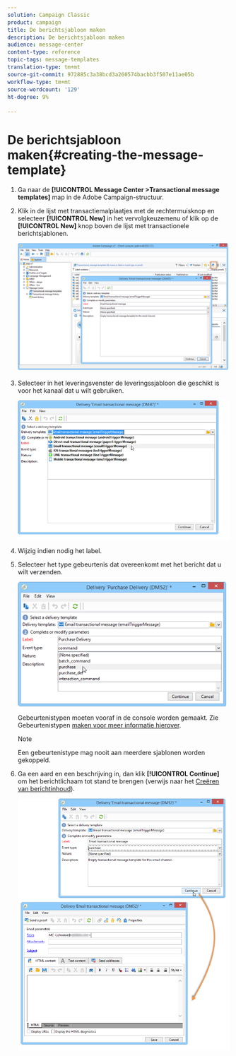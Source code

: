 ```yaml
---
solution: Campaign Classic
product: campaign
title: De berichtsjabloon maken
description: De berichtsjabloon maken
audience: message-center
content-type: reference
topic-tags: message-templates
translation-type: tm+mt
source-git-commit: 972885c3a38bcd3a260574bacbb3f507e11ae05b
workflow-type: tm+mt
source-wordcount: '129'
ht-degree: 9%

---
```



# De berichtsjabloon maken{#creating-the-message-template}

1. Ga naar de **[!UICONTROL Message Center >Transactional message templates]** map in de Adobe Campaign-structuur.
1. Klik in de lijst met transactiemalplaatjes met de rechtermuisknop en selecteer **[!UICONTROL New]** in het vervolgkeuzemenu of klik op de **[!UICONTROL New]** knop boven de lijst met transactionele berichtsjablonen.

   ![](assets/messagecenter_create_model_001.png)

1. Selecteer in het leveringsvenster de leveringssjabloon die geschikt is voor het kanaal dat u wilt gebruiken.

   ![](assets/messagecenter_create_model_002.png)

1. Wijzig indien nodig het label.
1. Selecteer het type gebeurtenis dat overeenkomt met het bericht dat u wilt verzenden.

   ![](assets/messagecenter_create_model_003.png)

   Gebeurtenistypen moeten vooraf in de console worden gemaakt. Zie Gebeurtenistypen [maken voor meer informatie hierover](../../message-center/using/creating-event-types.md).

   >[!NOTE]
   >
   >Een gebeurtenistype mag nooit aan meerdere sjablonen worden gekoppeld.

1. Ga een aard en een beschrijving in, dan klik **[!UICONTROL Continue]** om het berichtlichaam tot stand te brengen (verwijs naar het [Creëren van berichtinhoud](../../message-center/using/creating-message-content.md)).

   ![](assets/messagecenter_create_model_004.png)

